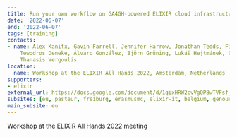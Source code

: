 ```yaml
---
title: Run your own workflow on GA4GH-powered ELIXIR cloud infrastructures
date: '2022-06-07'
end: '2022-06-07'
tags: [training]
contacts:
- name: Alex Kanitx, Gavin Farrell, Jennifer Harrow, Jonathan Tedds, Finn Bacall,
    Tewodros Deneke, Álvaro González, Björn Grüning, Lukáš Hejtmánek, Sven Twardziok,
    Thanasis Vergoulis
location:
  name: Workshop at the ELIXIR All Hands 2022, Amsterdam, Netherlands
supporters:
- elixir
external_url: https://docs.google.com/document/d/1qixHRW2cvVgQPBwTVFsf_lpQaTwhouZ7G0AYv90wgvY/edit?usp=sharing
subsites: [eu, pasteur, freiburg, erasmusmc, elixir-it, belgium, genouest]
main_subsite: eu
---
```


Workshop at the ELIXIR All Hands 2022 meeting


